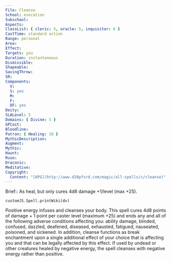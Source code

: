 ```yaml
---
File: Cleanse
School: evocation
Subschool: 
Aspects: 
ClassList: { cleric: 5, oracle: 5, inquisitor: 6 }
CastTime: standard action
Range: personal
Area: 
Effect: 
Targets: you
Duration: instantaneous
Dismissible: 
Shapeable: 
SavingThrow: 
SR: 
Components:
  V: 
  S: yes
  M: 
  F: 
  DF: yes
Deity: 
SLALevel: 5
Domains: { Divine: 5 }
GPCost: 
Bloodline: 
Patron: { Healing: 10 }
MythicDescription: 
Augment: 
Mythic: 
Haunt: 
Ruse: 
Draconic: 
Meditative: 
Copyright:
  Content: "[APG](http://www.d20pfsrd.com/magic/all-spells/c/cleanse)"
---
```

Brief:: As heal, but only cures 4d8 damage +1/level (max +25).

```dataviewjs
customJS.Spell.printWiki(dv)
```

Positive energy infuses and cleanses your body. This spell cures 4d8 points of damage + 1 point per caster level (maximum +25) and ends any and all of the following adverse conditions affecting you: ability damage, blinded, confused, dazzled, deafened, diseased, exhausted, fatigued, nauseated, poisoned, and sickened. In addition, cleanse functions as break enchantment upon a single additional effect of your choice that is affecting you and that can be legally affected by this effect.  If used by undead or other creatures healed by negative energy, the spell cleanses with negative energy rather than positive.
